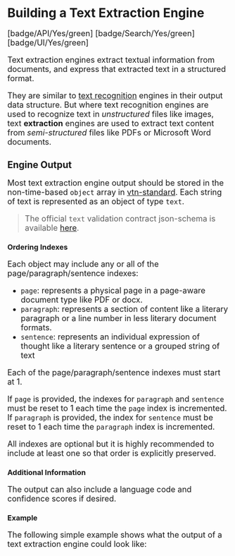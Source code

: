 # Building a Text Extraction Engine

[badge/API/Yes/green]
[badge/Search/Yes/green]
[badge/UI/Yes/green]

Text extraction engines extract textual information from documents, and express that extracted text in a structured format.

They are similar to [text recognition](/developer/engines/cognitive/vision/text-recognition/)
engines in their output data structure.
But where text recognition engines are used to recognize text in *unstructured* files like images,
text **extraction** engines are used to extract text content from *semi-structured* files like PDFs or Microsoft Word documents.

## Engine Output

Most text extraction engine output should be stored in the non-time-based `object` array in [vtn-standard](/developer/engines/standards/engine-output/).
Each string of text is represented as an object of type `text`.

> The official `text` validation contract json-schema is available
[here](/schemas/vtn-standard/text/text.json ':ignore').

### Ordering Indexes

Each object may include any or all of the page/paragraph/sentence indexes:

- `page`: represents a physical page in a page-aware document type like PDF or docx.
- `paragraph`: represents a section of content like a literary paragraph or a line number in less literary document formats.
- `sentence`: represents an individual expression of thought like a literary sentence or a grouped string of text

Each of the page/paragraph/sentence indexes must start at 1.

If `page` is provided, the indexes for `paragraph` and `sentence` must be reset to 1 each time the `page` index is incremented.
If `paragraph` is provided, the index for `sentence` must be reset to 1 each time the `paragraph` index is incremented.

All indexes are optional but it is highly recommended to include at least one so that order is explicitly preserved.

### Additional Information

The output can also include a language code and confidence scores if desired.

### Example

The following simple example shows what the output of a text extraction engine could look like:

[](../../../../../../schemas/vtn-standard/text/examples/extracted-text.json ':include :type=code json')

<style>
     p, ul, ol, li { font-size: 18px !important;}
</style>
